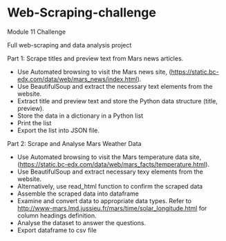 # Web-Scraping-challenge
Module 11 Challenge

Full web-scraping and data analysis project

Part 1: Scrape titles and preview text from Mars news articles.
- Use Automated browsing to visit the Mars news site, (https://static.bc-edx.com/data/web/mars_news/index.html).
- Use BeautifulSoup and extract the necessary text elements from the website.
- Extract title and preview text and store the Python data structure (title, preview).
- Store the data in a dictionary in a Python list
- Print the list
- Export the list into JSON file.

Part 2: Scrape and Analyse Mars Weather Data
- Use Automated browsing to visit the Mars temperature data site, (https://static.bc-edx.com/data/web/mars_facts/temperature.html).
- Use BeautifulSoup and extract necessary texy elements from the website.
- Alternatively, use read_html function to confirm the scraped data
- Assemble the scraped data into dataframe
- Examine and convert data to appropriate data types. Refer to http://www-mars.lmd.jussieu.fr/mars/time/solar_longitude.html for column headings definition.
- Analyse the dataset to answer the questions. 
- Export dataframe to csv file